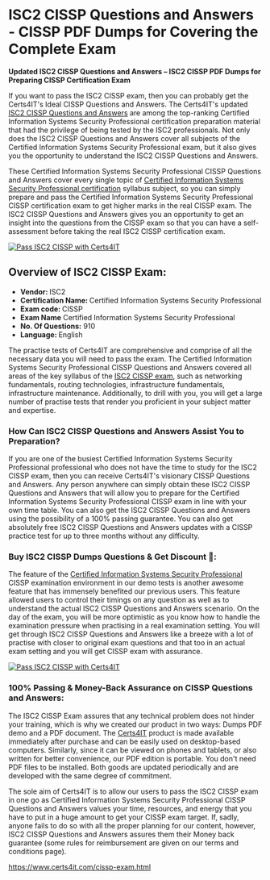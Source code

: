  <h1>ISC2 CISSP <span class="exam_variation">Questions and Answers</span> - CISSP PDF Dumps for Covering the Complete Exam </h1>
                    <p><strong>Updated ISC2 CISSP <span class="exam_variation">Questions and Answers</span> – ISC2 CISSP PDF Dumps for Preparing CISSP Certification Exam</strong></p>
                   <p>If you want to pass the ISC2 CISSP exam, then you can probably get the Certs4IT's Ideal CISSP <span class="exam_variation">Questions and Answers</span>. The Certs4IT's updated 
                    <a href="https://www.certs4it.com/cissp-exam.html">ISC2 CISSP <span class="exam_variation">Questions and Answers</span></a> are among the top-ranking Certified Information Systems Security Professional certification preparation material that had the privilege of being tested by the 
                    ISC2 professionals. Not only does the ISC2 CISSP <span class="exam_variation">Questions and Answers</span> cover all subjects of the Certified Information Systems Security Professional exam, but it 
                    also gives you the opportunity to understand the ISC2 CISSP <span class="exam_variation">Questions and Answers</span>.</p>
                    <p>These Certified Information Systems Security Professional CISSP <span class="exam_variation">Questions and Answers</span> cover every single topic of <a href="https://www.certs4it.com/cissp-certification-exams.html">Certified Information Systems Security Professional certification</a> syllabus subject, 
                    so you can simply prepare and pass the Certified Information Systems Security Professional CISSP certification exam to get higher marks in the 
                    real CISSP exam. The ISC2 CISSP <span class="exam_variation">Questions and Answers</span> gives you an opportunity to get an insight into the questions from the CISSP exam so that you can 
                    have a self-assessment before taking the real ISC2 CISSP certification exam.</p>
                   <p><a href="https://www.certs4it.com/cissp-exam.html"><img src="https://www.certs4it.com/images/get-now-100-guanteed-success-certs4it.png" class="postImage" alt="Pass ISC2 CISSP with Certs4IT"></a></p>
                   <h2>Overview of ISC2 CISSP Exam:</h2>
                    <ul>
                        <li><strong>Vendor: </strong> ISC2</li>
                        <li><strong>Certification Name: </strong> Certified Information Systems Security Professional</li>
                        <li><strong>Exam code: </strong> CISSP</li>
                        <li><strong>Exam Name</strong> Certified Information Systems Security Professional</li>
                        <li><strong>No. Of Questions:</strong> 910 </li>
                        <li><strong>Language: </strong> English</li>
                    </ul>
                     <p>The practise tests of Certs4IT are comprehensive and comprise of all the necessary data you will need to pass the exam. The Certified Information Systems Security Professional 
                    CISSP <span class="exam_variation">Questions and Answers</span> covered all areas of the key syllabus of the <a href="https://www.certs4it.com/isc2-certification-exams.html">ISC2 CISSP exam</a>, such as networking fundamentals, routing technologies, infrastructure fundamentals, 
                    infrastructure maintenance. Additionally, to drill with you, you will get a large number of practise tests that render you proficient in your subject matter and expertise.</p>
                     <h3>How Can ISC2 CISSP <span class="exam_variation">Questions and Answers</span> Assist You to Preparation?</h3>
                    <p>If you are one of the busiest Certified Information Systems Security Professional professional who does not have the time to study for the ISC2 CISSP exam, then you can receive Certs4IT's visionary 
                    CISSP <span class="exam_variation">Questions and Answers</span>. Any person anywhere can simply obtain these ISC2 CISSP <span class="exam_variation">Questions and Answers</span> that will allow you to prepare for the 
                    Certified Information Systems Security Professional CISSP exam in line with your own time table. You can also get the ISC2 CISSP <span class="exam_variation">Questions and Answers</span> using the 
                    possibility of a 100% passing guarantee. You can also get absolutely free ISC2 CISSP <span class="exam_variation">Questions and Answers</span> updates with a CISSP practice test for up to 
                    three months without any difficulty.</p>
                     <h3>Buy ISC2 CISSP Dumps Questions &amp; Get Discount 🤑:</h3>
                    <p>The feature of the <a href="https://www.certs4it.com/cissp-exam.html">Certified Information Systems Security Professional</a> CISSP examination environment in our demo tests is another awesome feature that has 
                    immensely benefited our previous users. This feature allowed users to control their timings on any question as well as to understand the actual 
                    ISC2 CISSP <span class="exam_variation">Questions and Answers</span> scenario. On the day of the exam, you will be more optimistic as you know how to handle the examination pressure when practising in a 
                    real examination setting. You will get through ISC2 CISSP <span class="exam_variation">Questions and Answers</span> like a breeze with a lot of practise with closer to original exam questions and that 
                    too in an actual exam setting and you will get CISSP exam with assurance.</p>
                    <p><a href="https://www.certs4it.com/cissp-exam.html"><img src="https://www.certs4it.com/images/Get-Now-100-Real-Valid-Exam-Certs4IT.jpeg" alt="Pass ISC2 CISSP with Certs4IT"></a></p>
                    <h3>100% Passing &amp; Money-Back Assurance on CISSP <span class="exam_variation">Questions and Answers</span>:</h3>
                    <p>The ISC2 CISSP Exam assures that any technical problem does not hinder your training, which is why we created our product in two ways: Dumps PDF demo and a 
                    PDF document.  The <a href="https://www.certs4it.com/">Certs4IT</a> product is made available immediately after purchase and can be easily used on desktop-based computers. Similarly, since it can be viewed 
                    on phones and tablets, or also written for better convenience, our PDF edition is portable. You don't need PDF files to be installed. Both goods are updated 
                    periodically and are developed with the same degree of commitment.</p>
                    <p> The sole aim of Certs4IT is to allow our users to pass the ISC2 CISSP exam in one go as Certified Information Systems Security Professional 
                    CISSP <span class="exam_variation">Questions and Answers</span> values your time, resources, and energy that you have to put in a huge amount to get your CISSP exam target. If, sadly, anyone fails to 
                    do so with all the proper planning for our content, however, ISC2 CISSP <span class="exam_variation">Questions and Answers</span> assures them their Money back guarantee (some rules for reimbursement are given 
                    on our terms and conditions page).</p>
                     <a href="https://www.certs4it.com/cissp-exam.html">https://www.certs4it.com/cissp-exam.html</a>
               
